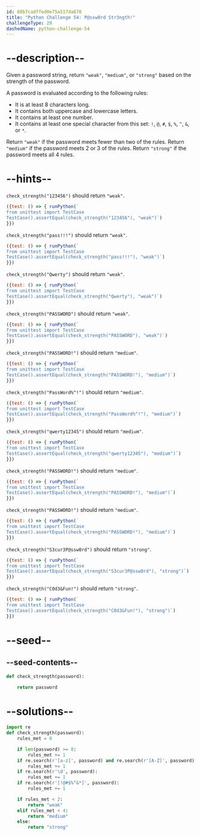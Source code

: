 ```yaml
---
id: 68b7cadffed0e75a517da678
title: "Python Challenge 54: P@ssw0rd Str3ngth!"
challengeType: 29
dashedName: python-challenge-54
---
```


# --description--

Given a password string, return `"weak"`, `"medium"`, or `"strong"` based on the strength of the password.

A password is evaluated according to the following rules:

- It is at least 8 characters long.
- It contains both uppercase and lowercase letters.
- It contains at least one number.
- It contains at least one special character from this set: `!`, `@`, `#`, `$`, `%`, `^`, `&`, or `*`.

Return `"weak"` if the password meets fewer than two of the rules. Return `"medium"` if the password meets 2 or 3 of the rules. Return `"strong"` if the password meets all 4 rules.

# --hints--

`check_strength("123456")` should return `"weak"`.

```js
({test: () => { runPython(`
from unittest import TestCase
TestCase().assertEqual(check_strength("123456"), "weak")`)
}})
```

`check_strength("pass!!!")` should return `"weak"`.

```js
({test: () => { runPython(`
from unittest import TestCase
TestCase().assertEqual(check_strength("pass!!!"), "weak")`)
}})
```

`check_strength("Qwerty")` should return `"weak"`.

```js
({test: () => { runPython(`
from unittest import TestCase
TestCase().assertEqual(check_strength("Qwerty"), "weak")`)
}})
```

`check_strength("PASSWORD")` should return `"weak"`.

```js
({test: () => { runPython(`
from unittest import TestCase
TestCase().assertEqual(check_strength("PASSWORD"), "weak")`)
}})
```

`check_strength("PASSWORD!")` should return `"medium"`.

```js
({test: () => { runPython(`
from unittest import TestCase
TestCase().assertEqual(check_strength("PASSWORD!"), "medium")`)
}})
```

`check_strength("PassWord%^!")` should return `"medium"`.

```js
({test: () => { runPython(`
from unittest import TestCase
TestCase().assertEqual(check_strength("PassWord%^!"), "medium")`)
}})
```

`check_strength("qwerty12345")` should return `"medium"`.

```js
({test: () => { runPython(`
from unittest import TestCase
TestCase().assertEqual(check_strength("qwerty12345"), "medium")`)
}})
```

`check_strength("PASSWORD!")` should return `"medium"`.

```js
({test: () => { runPython(`
from unittest import TestCase
TestCase().assertEqual(check_strength("PASSWORD!"), "medium")`)
}})
```

`check_strength("PASSWORD!")` should return `"medium"`.

```js
({test: () => { runPython(`
from unittest import TestCase
TestCase().assertEqual(check_strength("PASSWORD!"), "medium")`)
}})
```

`check_strength("S3cur3P@ssw0rd")` should return `"strong"`.

```js
({test: () => { runPython(`
from unittest import TestCase
TestCase().assertEqual(check_strength("S3cur3P@ssw0rd"), "strong")`)
}})
```

`check_strength("C0d3&Fun!")` should return `"strong"`.

```js
({test: () => { runPython(`
from unittest import TestCase
TestCase().assertEqual(check_strength("C0d3&Fun!"), "strong")`)
}})
```

# --seed--

## --seed-contents--

```py
def check_strength(password):

    return password
```

# --solutions--

```py
import re
def check_strength(password):
    rules_met = 0

    if len(password) >= 8:
        rules_met += 1
    if re.search(r'[a-z]', password) and re.search(r'[A-Z]', password):
        rules_met += 1
    if re.search(r'\d', password):
        rules_met += 1
    if re.search(r'[!@#$%^&*]', password):
        rules_met += 1

    if rules_met < 2:
        return "weak"
    elif rules_met < 4:
        return "medium"
    else:
        return "strong"
```
